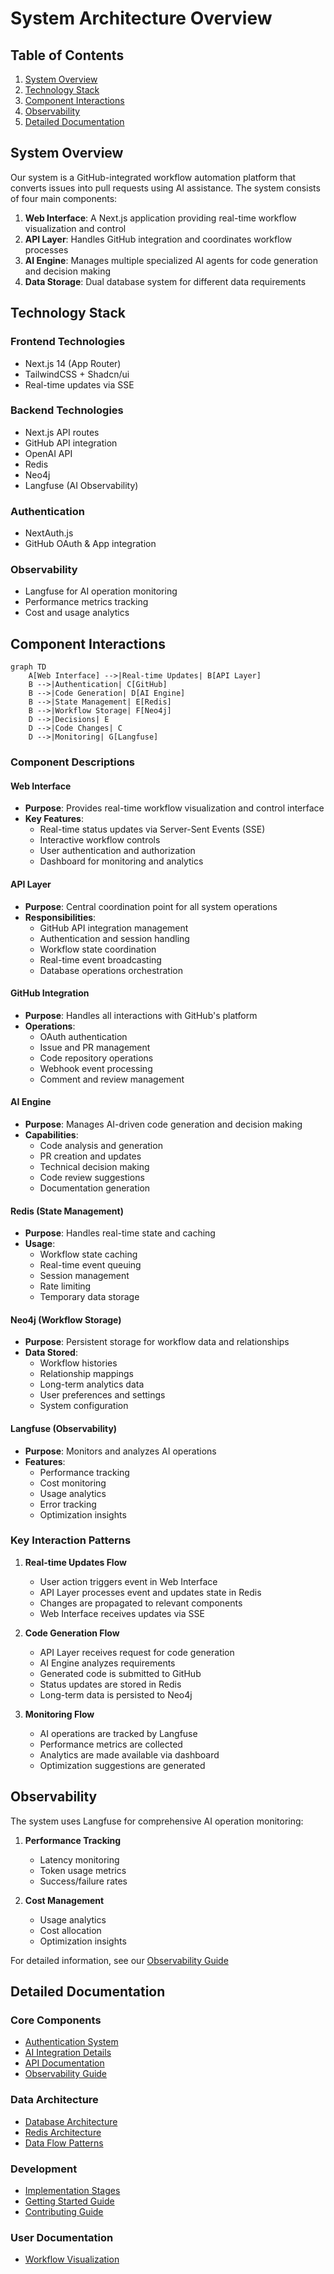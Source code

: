 # System Architecture Overview

## Table of Contents

1. [System Overview](#system-overview)
2. [Technology Stack](#technology-stack)
3. [Component Interactions](#component-interactions)
4. [Observability](#observability)
5. [Detailed Documentation](#detailed-documentation)

## System Overview

Our system is a GitHub-integrated workflow automation platform that converts issues into pull requests using AI assistance. The system consists of four main components:

1. **Web Interface**: A Next.js application providing real-time workflow visualization and control
2. **API Layer**: Handles GitHub integration and coordinates workflow processes
3. **AI Engine**: Manages multiple specialized AI agents for code generation and decision making
4. **Data Storage**: Dual database system for different data requirements

## Technology Stack

### Frontend Technologies

- Next.js 14 (App Router)
- TailwindCSS + Shadcn/ui
- Real-time updates via SSE

### Backend Technologies

- Next.js API routes
- GitHub API integration
- OpenAI API
- Redis
- Neo4j
- Langfuse (AI Observability)

### Authentication

- NextAuth.js
- GitHub OAuth & App integration

### Observability

- Langfuse for AI operation monitoring
- Performance metrics tracking
- Cost and usage analytics

## Component Interactions

```mermaid
graph TD
    A[Web Interface] -->|Real-time Updates| B[API Layer]
    B -->|Authentication| C[GitHub]
    B -->|Code Generation| D[AI Engine]
    B -->|State Management| E[Redis]
    B -->|Workflow Storage| F[Neo4j]
    D -->|Decisions| E
    D -->|Code Changes| C
    D -->|Monitoring| G[Langfuse]
```

### Component Descriptions

#### Web Interface

- **Purpose**: Provides real-time workflow visualization and control interface
- **Key Features**:
  - Real-time status updates via Server-Sent Events (SSE)
  - Interactive workflow controls
  - User authentication and authorization
  - Dashboard for monitoring and analytics

#### API Layer

- **Purpose**: Central coordination point for all system operations
- **Responsibilities**:
  - GitHub API integration management
  - Authentication and session handling
  - Workflow state coordination
  - Real-time event broadcasting
  - Database operations orchestration

#### GitHub Integration

- **Purpose**: Handles all interactions with GitHub's platform
- **Operations**:
  - OAuth authentication
  - Issue and PR management
  - Code repository operations
  - Webhook event processing
  - Comment and review management

#### AI Engine

- **Purpose**: Manages AI-driven code generation and decision making
- **Capabilities**:
  - Code analysis and generation
  - PR creation and updates
  - Technical decision making
  - Code review suggestions
  - Documentation generation

#### Redis (State Management)

- **Purpose**: Handles real-time state and caching
- **Usage**:
  - Workflow state caching
  - Real-time event queuing
  - Session management
  - Rate limiting
  - Temporary data storage

#### Neo4j (Workflow Storage)

- **Purpose**: Persistent storage for workflow data and relationships
- **Data Stored**:
  - Workflow histories
  - Relationship mappings
  - Long-term analytics data
  - User preferences and settings
  - System configuration

#### Langfuse (Observability)

- **Purpose**: Monitors and analyzes AI operations
- **Features**:
  - Performance tracking
  - Cost monitoring
  - Usage analytics
  - Error tracking
  - Optimization insights

### Key Interaction Patterns

1. **Real-time Updates Flow**

   - User action triggers event in Web Interface
   - API Layer processes event and updates state in Redis
   - Changes are propagated to relevant components
   - Web Interface receives updates via SSE

2. **Code Generation Flow**

   - API Layer receives request for code generation
   - AI Engine analyzes requirements
   - Generated code is submitted to GitHub
   - Status updates are stored in Redis
   - Long-term data is persisted to Neo4j

3. **Monitoring Flow**
   - AI operations are tracked by Langfuse
   - Performance metrics are collected
   - Analytics are made available via dashboard
   - Optimization suggestions are generated

## Observability

The system uses Langfuse for comprehensive AI operation monitoring:

1. **Performance Tracking**

   - Latency monitoring
   - Token usage metrics
   - Success/failure rates

2. **Cost Management**
   - Usage analytics
   - Cost allocation
   - Optimization insights

For detailed information, see our [Observability Guide](observability.md)

## Detailed Documentation

### Core Components

- [Authentication System](authentication.md)
- [AI Integration Details](ai-integration.md)
- [API Documentation](../api/README.md)
- [Observability Guide](observability.md)

### Data Architecture

- [Database Architecture](guides/databases/neo4j-architecture.md)
- [Redis Architecture](guides/databases/redis-architecture.md)
- [Data Flow Patterns](guides/databases/data-flow.md)

### Development

- [Implementation Stages](../setup/implementation-stages.md)
- [Getting Started Guide](../setup/getting-started.md)
- [Contributing Guide](contributing.md)

### User Documentation

- [Workflow Visualization](user-stories/workflow-visualization.md)
